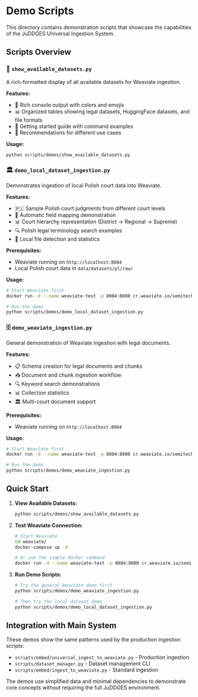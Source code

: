 # Demo Scripts

This directory contains demonstration scripts that showcase the capabilities of the JuDDGES Universal Ingestion System.

## Scripts Overview

### 📄 `show_available_datasets.py`

A rich-formatted display of all available datasets for Weaviate ingestion.

**Features:**

- 🎨 Rich console output with colors and emojis
- 📊 Organized tables showing legal datasets, HuggingFace datasets, and file formats
- 🚀 Getting started guide with command examples
- 🎯 Recommendations for different use cases

**Usage:**

```bash
python scripts/demos/show_available_datasets.py
```

### 🏛️ `demo_local_dataset_ingestion.py`

Demonstrates ingestion of local Polish court data into Weaviate.

**Features:**

- 🇵🇱 Sample Polish court judgments from different court levels
- 🤖 Automatic field mapping demonstration
- 📊 Court hierarchy representation (District → Regional → Supreme)
- 🔍 Polish legal terminology search examples
- 📂 Local file detection and statistics

**Prerequisites:**

- Weaviate running on `http://localhost:8084`
- Local Polish court data in `data/datasets/pl/raw/`

**Usage:**

```bash
# Start Weaviate first
docker run -d --name weaviate-test -p 8084:8080 cr.weaviate.io/semitechnologies/weaviate:1.26.1

# Run the demo
python scripts/demos/demo_local_dataset_ingestion.py
```

### 🗄️ `demo_weaviate_ingestion.py`

General demonstration of Weaviate ingestion with legal documents.

**Features:**

- 📋 Schema creation for legal documents and chunks
- 📥 Document and chunk ingestion workflow
- 🔍 Keyword search demonstrations
- 📊 Collection statistics
- 🏛️ Multi-court document support

**Prerequisites:**

- Weaviate running on `http://localhost:8084`

**Usage:**

```bash
# Start Weaviate first
docker run -d --name weaviate-test -p 8084:8080 cr.weaviate.io/semitechnologies/weaviate:1.26.1

# Run the demo
python scripts/demos/demo_weaviate_ingestion.py
```

## Quick Start

1. **View Available Datasets:**

   ```bash
   python scripts/demos/show_available_datasets.py
   ```

2. **Test Weaviate Connection:**

   ```bash
   # Start Weaviate
   cd weaviate/
   docker-compose up -d
   
   # Or use the simple docker command
   docker run -d --name weaviate-test -p 8084:8080 cr.weaviate.io/semitechnologies/weaviate:1.26.1
   ```

3. **Run Demo Scripts:**

   ```bash
   # Try the general Weaviate demo first
   python scripts/demos/demo_weaviate_ingestion.py
   
   # Then try the local dataset demo
   python scripts/demos/demo_local_dataset_ingestion.py
   ```

## Integration with Main System

These demos show the same patterns used by the production ingestion scripts:

- `scripts/embed/universal_ingest_to_weaviate.py` - Production ingestion
- `scripts/dataset_manager.py` - Dataset management CLI
- `scripts/embed/ingest_to_weaviate.py` - Standard ingestion

The demos use simplified data and minimal dependencies to demonstrate core concepts without requiring the full JuDDGES environment.
